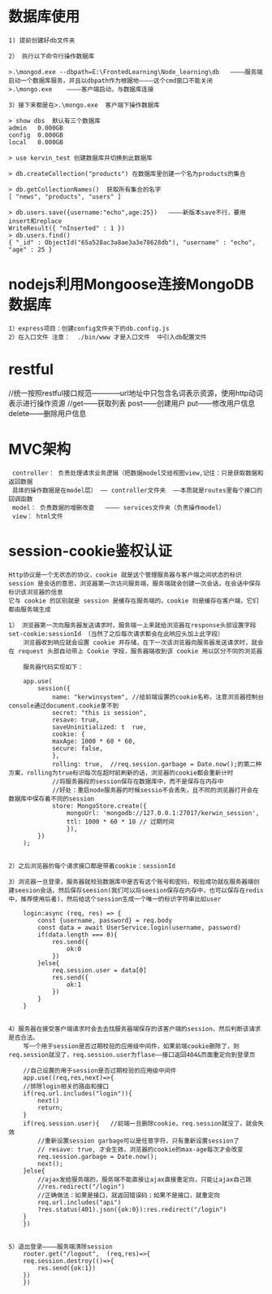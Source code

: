 # 数据库使用
    1) 提前创建好db文件夹

    2） 执行以下命令行操作数据库

    >.\mongod.exe --dbpath=E:\FrontedLearning\Node_learning\db   ————服务端启动一个数据库服务，并且以dbpath作为根据地————这个cmd窗口不能关闭
    >.\mongo.exe    ————客户端启动，与数据库连接

    3）接下来都是在>.\mongo.exe  客户端下操作数据库

    > show dbs  默认有三个数据库
    admin   0.000GB
    config  0.000GB
    local   0.000GB 

    > use kervin_test 创建数据库并切换到此数据库

    > db.createCollection("products") 在数据库里创建一个名为products的集合

    > db.getCollectionNames()  获取所有集合的名字
    [ "news", "products", "users" ]

    > db.users.save({username:"echo",age:25})   ————新版本save不行，要用insert和replace
    WriteResult({ "nInserted" : 1 })
    > db.users.find()
    { "_id" : ObjectId("65a528ac3a8ae3a3e78628db"), "username" : "echo", "age" : 25 }

# nodejs利用Mongoose连接MongoDB数据库
    1）express项目：创建config文件夹下的db.config.js
    2）在入口文件 注意：  ./bin/www 才是入口文件  中引入db配置文件

# restful
//统一按照restful接口规范————url地址中只包含名词表示资源，使用http动词表示进行操作资源
//get——获取列表 post——创建用户  put——修改用户信息  delete——删除用户信息

# MVC架构
     controller： 负责处理请求业务逻辑（把数据model交给视图view,记住：只是获取数据和返回数据
     具体的操作数据是在model层） —— controller文件夹  ——本质就是routes里每个接口的回调函数
     model： 负责数据的增删改查   ———— services文件夹（负责操作model）
     view： html文件

# session-cookie鉴权认证

    Http协议是一个无状态的协议，cookie 就是这个管理服务器与客户端之间状态的标识
    session 是会话的意思，浏览器第一次访问服务端，服务端就会创建一次会话，在会话中保存标识该浏览器的信息
    它与 cookie 的区别就是 session 是缓存在服务端的，cookie 则是缓存在客户端，它们都由服务端生成

    1） 浏览器第一次向服务器发送请求时，服务端一上来就给浏览器在response头部设置字段          set-cookie:sessionId （当然了之后每次请求都会在此响应头加上此字段）
        浏览器收到响应就会设置 cookie 并存储，在下一次该浏览器向服务器发送请求时，就会在 request 头部自动带上 Cookie 字段，服务器端收到该 cookie 用以区分不同的浏览器

        服务器代码实现如下：

        app.use(
            session({
                name: "kerwinsystem", //给前端设置的cookie名称，注意浏览器控制台console通过document.cookie拿不到
                secret: "this is session", 
                resave: true,  
                saveUninitialized: t  rue, 
                cookie: {
                maxAge: 1000 * 60 * 60,
                secure: false, 
                },
                rolling: true,  //req.session.garbage = Date.now();的第二种方案，rolling为true标识每次在超时前刷新的话，浏览器的cookie都会重新计时
                //将服务器段的session保存在数据库中，而不是保存在内存中
                //好处：重启node服务器的时候sessio不会丢失，且不同的浏览器打开会在数据库中保存着不同的session
                store: MongoStore.create({
                    mongoUrl: 'mongodb://127.0.0.1:27017/kerwin_session',
                    ttl: 1000 * 60 * 10 // 过期时间
                    }),
            })
        );


    2）之后浏览器的每个请求接口都是带着cookie：sessionId

    3）浏览器一旦登录，服务器就校验数据库中是否有这个账号和密码，校验成功就在服务器端创建seesion会话，然后保存seesion(我们可以将seesion保存在内存中，也可以保存在redis中，推荐使用后者)，然后给这个session生成一个唯一的标识字符串比如user
        
        login:async (req, res) => {
            const {username, password} = req.body
            const data = await UserService.login(username, password)
            if(data.length === 0){
                res.send({
                    ok:0
                })
            }else{
                req.session.user = data[0]
                res.send({
                    ok:1
                })
            }
        }


    4）服务器在接受客户端请求时会去去找服务器端保存的该客户端的session，然后判断该请求是否合法。
        写一个用于session是否过期校验的应用级中间件，如果前端cookie删除了，则req.session就没了，req.session.user为flase——接口返回404&页面重定向到登录页

        //自己设置的用于session是否过期校验的应用级中间件
        app.use((req,res,next)=>{
        //排除login相关的路由和接口
        if(req.url.includes("login")){
            next()
            return;
        }
        if(req.session.user){   //前端一旦删除cookie，req.session就没了，就会失效
            //重新设置session garbage可以是任意字符，只有重新设置session了
            // resave: true, 才会生效，浏览器的cookie的max-age每次才会改变
            req.session.garbage = Date.now();  
            next();
        }else{
            //ajax发给服务端的，服务端不能直接让ajax直接重定向，只能让ajax自己跳
            //res.redirect("/login")  
            //正确做法：如果是接口，就返回错误码；如果不是接口，就重定向
            req.url.includes("api")
            ?res.status(401).json({ok:0}):res.redirect("/login")
        }
        })


    5）退出登录————服务端清除session
        router.get("/logout",  (req,res)=>{
        req.session.destroy(()=>{
            res.send({ok:1})
        })
        })